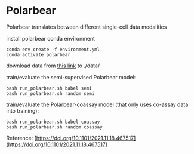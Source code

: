 # Polarbear
Polarbear translates between different single-cell data modalities

install polarbear conda environment

```
conda env create -f environment.yml
conda activate polarbear
```

download data from [this link](https://noble.gs.washington.edu/~ranz0/Polarbear/data/) to ./data/

train/evaluate the semi-supervised Polarbear model:

```
bash run_polarbear.sh babel semi
bash run_polarbear.sh random semi
```

train/evaluate the Polarbear-coassay model (that only uses co-assay data into training):

```
bash run_polarbear.sh babel coassay
bash run_polarbear.sh random coassay
```

Reference: [https://doi.org/10.1101/2021.11.18.467517](https://doi.org/10.1101/2021.11.18.467517)
